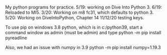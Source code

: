 My python programs for practice.
5/19: working on Dive Into Python 3. 
6/19: Reloaded to MI5.
3/20: Working on m8 fc31, which defaults to python 3.
5/20: Working on DiveIntoPython, Chapter 14
11/12/20 testing keys.

To use pip on windows 3.8 python, which is in c:/python39, 
start a command window as admin (must be admin) and type
python -m pip install pyreadline

Also, we had an issue with numpy in 3.9
python -m pip install numpy=1.19.3


